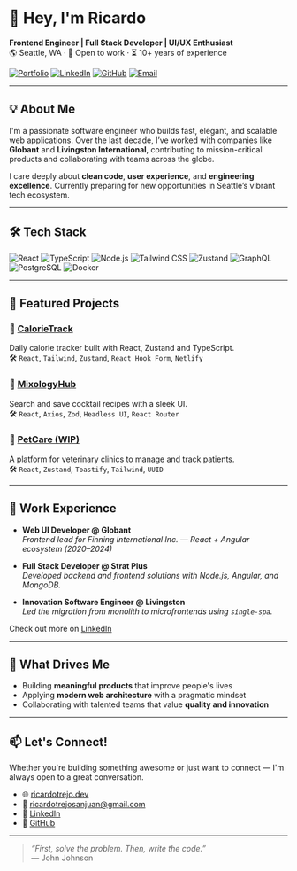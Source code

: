 # 👋 Hey, I'm Ricardo

**Frontend Engineer | Full Stack Developer | UI/UX Enthusiast**  
🌎 Seattle, WA · 💼 Open to work · ⏳ 10+ years of experience

[![Portfolio](https://img.shields.io/badge/-Portfolio-000?style=flat&logo=vercel&logoColor=white)](https://ricardotrejo.dev)
[![LinkedIn](https://img.shields.io/badge/-LinkedIn-0A66C2?style=flat&logo=linkedin&logoColor=white)](https://www.linkedin.com/in/ricardotrejo/)
[![GitHub](https://img.shields.io/badge/-GitHub-181717?style=flat&logo=github&logoColor=white)](https://github.com/RicardoTrejoSanjuan)
[![Email](https://img.shields.io/badge/-Email-EA4335?style=flat&logo=gmail&logoColor=white)](mailto:ricardotrejosanjuan@gmail.com)

---

## 💡 About Me

I'm a passionate software engineer who builds fast, elegant, and scalable web applications. Over the last decade, I’ve worked with companies like **Globant** and **Livingston International**, contributing to mission-critical products and collaborating with teams across the globe.

I care deeply about **clean code**, **user experience**, and **engineering excellence**. Currently preparing for new opportunities in Seattle’s vibrant tech ecosystem.

---

## 🛠 Tech Stack

![React](https://img.shields.io/badge/-React-61DAFB?style=flat&logo=react&logoColor=black)
![TypeScript](https://img.shields.io/badge/-TypeScript-3178C6?style=flat&logo=typescript&logoColor=white)
![Node.js](https://img.shields.io/badge/-Node.js-339933?style=flat&logo=node.js&logoColor=white)
![Tailwind CSS](https://img.shields.io/badge/-Tailwind-38B2AC?style=flat&logo=tailwind-css&logoColor=white)
![Zustand](https://img.shields.io/badge/-Zustand-000000?style=flat&logo=zustand&logoColor=white)
![GraphQL](https://img.shields.io/badge/-GraphQL-E10098?style=flat&logo=graphql&logoColor=white)
![PostgreSQL](https://img.shields.io/badge/-PostgreSQL-336791?style=flat&logo=postgresql&logoColor=white)
![Docker](https://img.shields.io/badge/-Docker-2496ED?style=flat&logo=docker&logoColor=white)

---

## 🚀 Featured Projects

### 🔹 [CalorieTrack](https://gentle-puppy-0e63e3.netlify.app/)
Daily calorie tracker built with React, Zustand and TypeScript.  
🛠 `React`, `Tailwind`, `Zustand`, `React Hook Form`, `Netlify`

### 🔹 [MixologyHub](https://magnificent-bombolone-192394.netlify.app/)
Search and save cocktail recipes with a sleek UI.  
🛠 `React`, `Axios`, `Zod`, `Headless UI`, `React Router`

### 🔹 [PetCare (WIP)](https://wonderful-kataifi-cd77df.netlify.app/)
A platform for veterinary clinics to manage and track patients.  
🛠 `React`, `Zustand`, `Toastify`, `Tailwind`, `UUID`

---

## 💼 Work Experience

- **Web UI Developer @ Globant**  
  _Frontend lead for Finning International Inc. — React + Angular ecosystem (2020–2024)_

- **Full Stack Developer @ Strat Plus**  
  _Developed backend and frontend solutions with Node.js, Angular, and MongoDB._

- **Innovation Software Engineer @ Livingston**  
  _Led the migration from monolith to microfrontends using `single-spa`._

Check out more on [LinkedIn](https://www.linkedin.com/in/ricardotrejo/)

---

## 🧠 What Drives Me

- Building **meaningful products** that improve people's lives  
- Applying **modern web architecture** with a pragmatic mindset  
- Collaborating with talented teams that value **quality and innovation**

---

## 📫 Let's Connect!

Whether you're building something awesome or just want to connect — I'm always open to a great conversation.

- 🌐 [ricardotrejo.dev](https://ricardotrejo.dev)  
- 📧 ricardotrejosanjuan@gmail.com  
- 💬 [LinkedIn](https://www.linkedin.com/in/ricardotrejo/)  
- 🧪 [GitHub](https://github.com/RicardoTrejoSanjuan)

---

> _“First, solve the problem. Then, write the code.”_  
> — John Johnson
